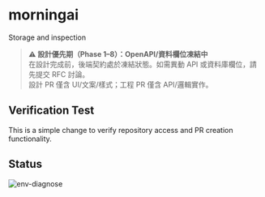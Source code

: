 # morningai
Storage and inspection

> **⚠️ 設計優先期（Phase 1–8）：OpenAPI/資料欄位凍結中**  
> 在設計完成前，後端契約處於凍結狀態。如需異動 API 或資料庫欄位，請先提交 RFC 討論。  
> 設計 PR 僅含 UI/文案/樣式；工程 PR 僅含 API/邏輯實作。

## Verification Test
This is a simple change to verify repository access and PR creation functionality.

## Status
![env-diagnose](https://github.com/RC918/morningai/actions/workflows/env-diagnose.yml/badge.svg)
